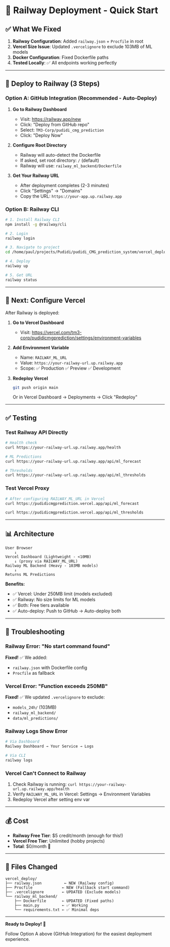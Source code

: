 # 🚂 Railway Deployment - Quick Start

## ✅ What We Fixed

1. **Railway Configuration**: Added `railway.json` + `Procfile` in root
2. **Vercel Size Issue**: Updated `.vercelignore` to exclude 103MB of ML models
3. **Docker Configuration**: Fixed Dockerfile paths
4. **Tested Locally**: ✅ All endpoints working perfectly

---

## 🚀 Deploy to Railway (3 Steps)

### Option A: GitHub Integration (Recommended - Auto-Deploy)

1. **Go to Railway Dashboard**
   - Visit: https://railway.app/new
   - Click: "Deploy from GitHub repo"
   - Select: `TM3-Corp/pudidi_cmg_prediction`
   - Click: "Deploy Now"

2. **Configure Root Directory**
   - Railway will auto-detect the Dockerfile
   - If asked, set root directory: `/` (default)
   - Railway will use: `railway_ml_backend/Dockerfile`

3. **Get Your Railway URL**
   - After deployment completes (2-3 minutes)
   - Click "Settings" → "Domains"
   - Copy the URL: `https://your-app.up.railway.app`

### Option B: Railway CLI

```bash
# 1. Install Railway CLI
npm install -g @railway/cli

# 2. Login
railway login

# 3. Navigate to project
cd /home/paul/projects/Pudidi/pudidi_CMG_prediction_system/vercel_deploy

# 4. Deploy
railway up

# 5. Get URL
railway status
```

---

## 🎯 Next: Configure Vercel

After Railway is deployed:

1. **Go to Vercel Dashboard**
   - Visit: https://vercel.com/tm3-corp/pudidicmgprediction/settings/environment-variables

2. **Add Environment Variable**
   - Name: `RAILWAY_ML_URL`
   - Value: `https://your-railway-url.up.railway.app`
   - Scope: ✅ Production ✅ Preview ✅ Development

3. **Redeploy Vercel**
   ```bash
   git push origin main
   ```

   Or in Vercel Dashboard → Deployments → Click "Redeploy"

---

## ✅ Testing

### Test Railway API Directly

```bash
# Health check
curl https://your-railway-url.up.railway.app/health

# ML Predictions
curl https://your-railway-url.up.railway.app/api/ml_forecast

# Thresholds
curl https://your-railway-url.up.railway.app/api/ml_thresholds
```

### Test Vercel Proxy

```bash
# After configuring RAILWAY_ML_URL in Vercel
curl https://pudidicmgprediction.vercel.app/api/ml_forecast

curl https://pudidicmgprediction.vercel.app/api/ml_thresholds
```

---

## 📊 Architecture

```
User Browser
    ↓
Vercel Dashboard (Lightweight - <10MB)
    ↓ (proxy via RAILWAY_ML_URL)
Railway ML Backend (Heavy - 103MB models)
    ↓
Returns ML Predictions
```

**Benefits:**
- ✅ Vercel: Under 250MB limit (models excluded)
- ✅ Railway: No size limits for ML models
- ✅ Both: Free tiers available
- ✅ Auto-deploy: Push to GitHub → Auto-deploy both

---

## 🐛 Troubleshooting

### Railway Error: "No start command found"

**Fixed!** ✅ We added:
- `railway.json` with Dockerfile config
- `Procfile` as fallback

### Vercel Error: "Function exceeds 250MB"

**Fixed!** ✅ We updated `.vercelignore` to exclude:
- `models_24h/` (103MB)
- `railway_ml_backend/`
- `data/ml_predictions/`

### Railway Logs Show Error

```bash
# Via Dashboard
Railway Dashboard → Your Service → Logs

# Via CLI
railway logs
```

### Vercel Can't Connect to Railway

1. Check Railway is running: `curl https://your-railway-url.up.railway.app/health`
2. Verify `RAILWAY_ML_URL` in Vercel: Settings → Environment Variables
3. Redeploy Vercel after setting env var

---

## 💰 Cost

- **Railway Free Tier**: $5 credit/month (enough for this!)
- **Vercel Free Tier**: Unlimited (hobby projects)
- **Total**: $0/month 🎉

---

## 📝 Files Changed

```
vercel_deploy/
├── railway.json          ← NEW (Railway config)
├── Procfile             ← NEW (Fallback start command)
├── .vercelignore        ← UPDATED (Exclude models)
└── railway_ml_backend/
    ├── Dockerfile       ← UPDATED (Fixed paths)
    ├── main.py          ← ✅ Working
    └── requirements.txt ← ✅ Minimal deps
```

---

**Ready to Deploy! 🚀**

Follow Option A above (GitHub Integration) for the easiest deployment experience.
